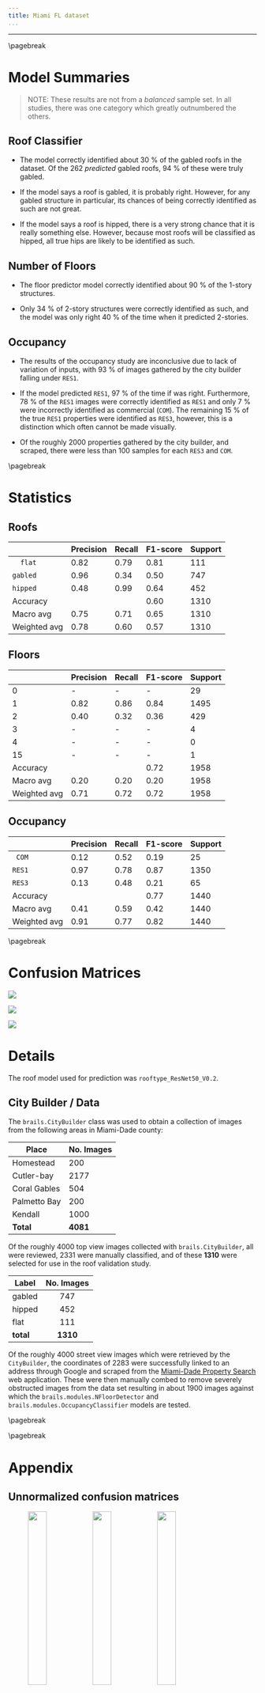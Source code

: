 ```yaml
---
title: Miami FL dataset
...
```


---------------
<!--
# Summary

Results of the study are summarized in the following points:

- **Prediction**: When blindly applied to images obtained
  from Google, the models generally failed to reliably
  make predictions, largely due to the massive variability
  of inputs.

- **Confidence**: When blindly applied to images obtained
  from Google, the models generally failed to indicate
  low confidence in wrong predictions.

- **Workflow**: Features of BRAILS such as the `CityBuilder`
  are extremely helpful, but the package as a whole is not
  yet an "end-to-end" solution.

The primary conclusion of this study is that, currently,
there may not yet exist sources of images which would
make the use of these models feasible for blind
city-wide predictions. However, these models may still
prove very useful if it is possible to provide either
(1) tooling filtering out unfit images, or (2) robust
confidence/probability scores for model outputs.

The image collections for the occupancy and floor models
where not nearly as refined as that of the roof study. The
poor performance of these models is largely due to the poor
suitability of these images for the task. These models may
be very powerful, but their true utility may ultimately be
limited by the absence of image data which is fit for such
tasks.

Roof shape prediction appears to be the most tractable
problem targeted by the BRAILS package for a few reasons:

- Top-view images that can be readily obtained through
  Google appear better suited for image recognition
  applications than similarly obtained street-view images.
- The information produced by the occupancy and floor models
  can typically be obtained through simpler and far more
  robust means.

However, the occupancy and floor models can still be
extremely useful in alternative applications. For example,
by checking the output of these models against scraped data,
they can be used to obtain a confidence metric of other
models for which results cannot be scraped, such as a
first-floor elevation model.

-->

\pagebreak

# Model Summaries

>NOTE: These results are not from a *balanced* sample set.
In all studies, there was one category which greatly
outnumbered the others.

## Roof Classifier

- The model correctly identified about $30$ % of the gabled roofs
  in the dataset. Of the $262$ *predicted* gabled roofs, $94$ % of
  these were truly gabled.

- If the model says a roof is gabled, it is probably right.
  However, for any gabled structure in particular, its chances of
  being correctly identified as such are not great.

- If the model says a roof is hipped, there is a very strong chance
  that it is really something else. However, because most roofs
  will be classified as hipped, all true hips are likely to be
  identified as such.

## Number of Floors

- The floor predictor model correctly identified about $90$ % of
  the 1-story structures.

- Only $34$ % of 2-story structures were correctly identified as
  such, and the model was only right $40$ % of the time when it
  predicted 2-stories.

## Occupancy

- The results of the occupancy study are inconclusive due to 
  lack of variation of inputs, with $93$ % of images gathered
  by the city builder falling under `RES1`. 

- If the model predicted `RES1`, $97$ % of the time if was right.
  Furthermore, $78$ % of the `RES1` images were correctly
  identified as `RES1` and only $7$ % were incorrectly identified
  as commercial (`COM`). The remaining $15$ % of the true `RES1`
  properties were identified as `RES3`, however, this is a
  distinction which often cannot be made visually.

- Of the roughly $2000$ properties gathered by the city builder, 
  and scraped, there were less than $100$ samples for each `RES3`
  and `COM`.

\pagebreak

# Statistics




## Roofs

|             | Precision |  Recall |F1-score | Support
|-------------|-----------|---------|---------|--------- 
|    `  flat` |     0.82  |   0.79  |   0.81  |    111
|    `gabled` |     0.96  |   0.34  |   0.50  |    747
|    `hipped` |     0.48  |   0.99  |   0.64  |    452
|    Accuracy |           |         |   0.60  |   1310
|   Macro avg |     0.75  |   0.71  |   0.65  |   1310
|Weighted avg |     0.78  |   0.60  |   0.57  |   1310


## Floors


|             |Precision |  Recall |F1-score | Support |
|-------------|----------|---------|---------|---------|
|         0   |      -   |     -   |     -   |      29 |
|         1   |     0.82 |    0.86 |    0.84 |    1495
|         2   |     0.40 |    0.32 |    0.36 |     429
|         3   |      -   |     -   |     -   |       4
|         4   |      -   |     -   |     -   |       0
|        15   |      -   |     -   |     -   |       1
|    Accuracy |          |         |    0.72 |    1958
|   Macro avg |     0.20 |    0.20 |    0.20 |    1958
|Weighted avg |     0.71 |    0.72 |    0.72 |    1958

## Occupancy

|             | Precision|  Recall |F1-score | Support |
|-------------|----------|---------|---------|---------|
|      ` COM` |     0.12 |    0.52 |    0.19 |      25
|      `RES1` |     0.97 |    0.78 |    0.87 |    1350
|      `RES3` |     0.13 |    0.48 |    0.21 |      65
|    Accuracy |          |         |    0.77 |    1440
|   Macro avg |     0.41 |    0.59 |    0.42 |    1440
|Weighted avg |     0.91 |    0.77 |    0.82 |    1440




\pagebreak

# Confusion Matrices
<!--
For the sample set analyzed, elements $M_{ij}$ of the 
confusion matrices may be interpreted as follows:

- **Left** Probability that sample is predicted as a $j$,
  given it is really an $i$.
- **Center** Probability that a sample is an $i$ given a
  prediction of $j$.
- **Right** Probability that a building in the data set
  is an $i$ and predicted as $j$.
-->
![](roof-conf.png)

![](floors-conf.png)

![](occupancy-conf.png)


<!--
![Occupancy model confusion matrix](occupancy-conf.png)

![Number-of-floors model confusion matrix](floors-conf.png)

![Normalized confusion matrices for roof predictions](roof-conf.png)
-->

# Details

The roof model used for prediction was `rooftype_ResNet50_V0.2`.

## City Builder / Data

The `brails.CityBuilder` class was used to obtain a collection of images from the following areas in Miami-Dade county:


| Place        | No. Images|
|--------------|-----------|
| Homestead    |   200     | 
| Cutler-bay   |   2177    |
| Coral Gables |   504     |
| Palmetto Bay |   200     | 
| Kendall      |   1000    |
| **Total**    | **4081**  |

Of the roughly 4000 top view images collected with `brails.CityBuilder`,
all were reviewed, 2331 were manually classified, and of these **1310** 
were selected for use in the roof validation study.


| Label         | No. Images |
|---------------|:--------:|
| gabled        |   747    | 
| hipped        |   452    |
| flat          |   111    |
| **total**     | **1310** |


Of the roughly $4000$ street view images which were retrieved by the
`CityBuilder`, the coordinates of $2283$ were successfully linked
to an address through Google and scraped from the
[Miami-Dade Property Search](https://www.miamidade.gov/Apps/PA/propertysearch/)
web application. These were then manually combed to remove
severely obstructed images from the data set resulting in about $1900$
images against which the `brails.modules.NFloorDetector` and 
`brails.modules.OccupancyClassifier` models are tested. 

\pagebreak


\pagebreak

<!--

# To Do

Validation

- Study whether model confidence/probability correlates with obstructed images.

Models/ Features

- Identify/filter out 
-->

# Appendix

## Unnormalized confusion matrices

<figure>
 <img src="../images/StreetView/StreetViewx-80.346212x25.572189.png" width="30%" >
 <img src="../images/StreetView/StreetViewx-80.282628x25.755174.png" width="30%" >
 <img src="../images/StreetView/StreetViewx-80.317511x25.606739.png" width="30%" >
 <figcaption>Three images labed as `RES1` from the input data set randomly selected.</figcaption>
</figure>

![Number-of-floors model confusion matrix](roof-conf-raw.png){width="30%"}
![Number-of-floors model confusion matrix](floors-conf-raw.png){width="30%"}
![Occupancy model confusion matrix](occupancy-conf-raw.png){width="30%"}

\pagebreak 

## Miami-Dade Occupancy Classifications

Mappings from scraped occupancy classifications to labels used by BRAILS.

```json
{
    "RES1": [
        "IMPR AGRI : RESIDENTIAL - SINGLE FAMILY",
        "RESIDENTIAL - SINGLE FAMILY : 1 UNIT",
        "RESIDENTIAL - SINGLE FAMILY : ADDITIONAL LIVING QUARTERS",
        "RESIDENTIAL - SINGLE FAMILY : CLUSTER HOME",
        "RESIDENTIAL - SINGLE FAMILY : RESIDENTIAL - TOTAL VALUE",
        "VACANT RESIDENTIAL : EXTRA FEA OTHER THAN PARKING",
        "VACANT RESIDENTIAL : VACANT LAND",
    ],
    "RES3": [
        "MULTIFAMILY 2-9 UNITS : 2 LIVING UNITS",
        
        "MULTIFAMILY 10 UNITS PLUS : MULTIFAMILY 3 OR MORE UNITS",
        "MULTIFAMILY 2-9 UNITS : MULTIFAMILY 3 OR MORE UNITS",
        "RESIDENTIAL - TOTAL VALUE : CONDOMINIUM - RESIDENTIAL",
        "RESIDENTIAL - TOTAL VALUE : TOWNHOUSE",
    ],
    "COM": [
        "BOARD OF PUBLIC INSTRUCTION : BOARD OF PUBLIC INSTRUCTION",
        "HOTEL OR MOTEL : MOTEL",
        "RELIGIOUS - EXEMPT : RELIGIOUS",
        "RESTAURANT OR CAFETERIA : RETAIL OUTLET",
        "SERVICE STATION : RETAIL OUTLET",
        "SERVICE STATION : SERVICE STATION - AUTOMOTIVE",
        "STORE : RETAIL OUTLET",
        "TOURIST ATTRACTION/EXHIBIT : ENTERTAINMENT",
        "UTILITY : UTILITY",
        "MUNICIPAL : MUNICIPAL",
        "OFFICE BUILDING - MULTISTORY : OFFICE BUILDING",
        "OFFICE BUILDING - ONE STORY : OFFICE BUILDING",
        "PARKING LOT/MOBILE HOME PARK : PARKING LOT",
        "PROFESSIONAL SERVICE BLDG : OFFICE BUILDING",
        "REFERENCE FOLIO",
        "REPAIR SHOP/NON AUTOMOTIVE : REPAIRS - NON AUTOMOTIVE",

        "AUTOMOTIVE OR MARINE : AUTOMOTIVE OR MARINE",
        "COUNTY : DADE COUNTY",
        "EDUCATIONAL/SCIENTIFIC - EX : EDUCATIONAL - PRIVATE",
        "ENCLOSED RECEATIONAL ARENA : ENTERTAINMENT",
        "FINANCIAL INSTITUTION : OFFICE BUILDING",
        "HOME FOR THE AGED : HEALTH CARE",
    ]
}
```
 
